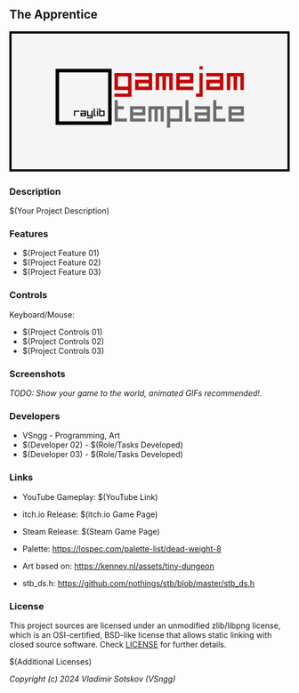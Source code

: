 ## The Apprentice

![The Apprentice](screenshots/screenshot000.png "The Apprentice")

### Description

$(Your Project Description)

### Features

 - $(Project Feature 01)
 - $(Project Feature 02)
 - $(Project Feature 03)

### Controls

Keyboard/Mouse:
 - $(Project Controls 01)
 - $(Project Controls 02)
 - $(Project Controls 03)

### Screenshots

_TODO: Show your game to the world, animated GIFs recommended!._

### Developers

 - VSngg - Programming, Art
 - $(Developer 02) - $(Role/Tasks Developed)
 - $(Developer 03) - $(Role/Tasks Developed)

### Links

 - YouTube Gameplay: $(YouTube Link)
 - itch.io Release: $(itch.io Game Page)
 - Steam Release: $(Steam Game Page)

 - Palette: https://lospec.com/palette-list/dead-weight-8
 - Art based on: https://kenney.nl/assets/tiny-dungeon
 - stb_ds.h: https://github.com/nothings/stb/blob/master/stb_ds.h

### License

This project sources are licensed under an unmodified zlib/libpng license, which is an OSI-certified, BSD-like license that allows static linking with closed source software. Check [LICENSE](LICENSE) for further details.

$(Additional Licenses)

*Copyright (c) 2024 Vladimir Sotskov (VSngg)*
